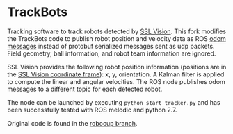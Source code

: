 # TrackBots
Tracking software to track robots detected by [SSL Vision](https://github.com/RoboCup-SSL/ssl-vision).
This fork modifies the TrackBots code to publish robot position and velocity data as ROS [odom messages](http://docs.ros.org/melodic/api/nav_msgs/html/msg/Odometry.html)
instead of protobuf serialized messages sent as udp packets. Field geometry, ball information, and robot team information are ignored.

SSL Vision provides the following robot position information (positions are in the [SSL Vision coordinate frame](https://raw.githubusercontent.com/wiki/RoboCup-SSL/ssl-vision/images/ssl-vision-cameras.png)): x, y, orientation. 
A Kalman filter is applied to compute the linear and angular velocities. The ROS node publishes odom messages to a
different topic for each detected robot.

The node can be launched by executing `python start_tracker.py` and has been successfully tested with ROS melodic and python 2.7.

Original code is found in the [robocup branch](https://github.com/rdesc/TrackBots/tree/robocup).